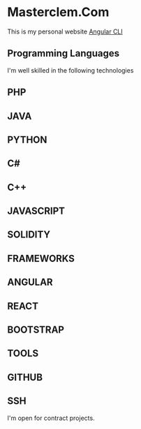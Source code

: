 # Masterclem.Com

This is my personal website [Angular CLI](https://masterclem.com) 

## Programming Languages

I'm well skilled in the following technologies

## PHP
## JAVA
## PYTHON
## C#
## C++
## JAVASCRIPT
## SOLIDITY

## FRAMEWORKS
## ANGULAR
## REACT
## BOOTSTRAP

## TOOLS
## GITHUB
## SSH

I'm open for contract projects.

